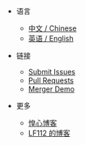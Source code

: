* 语言
  * [中文 / Chinese](/)
  * [英语 / English](en-gb/)

* 链接
  * [Submit Issues](https://github.com/hifocus/merger/issues)
  * [Pull Requests](https://github.com/hifocus/merger/pulls)
  * [Merger Demo](https://demo.qrcdn.com)
  
* 更多
  * [惶心博客](https://www.justhx.com)
  * [LF112 的博客](https://blog.lf112.net)